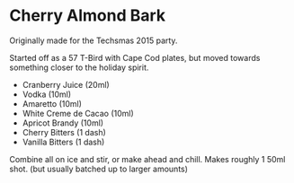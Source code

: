 Cherry Almond Bark
==================

Originally made for the Techsmas 2015 party.  

Started off as a 57 T-Bird with Cape Cod plates, but moved towards something closer to the holiday spirit.

- Cranberry Juice (20ml)
- Vodka (10ml)
- Amaretto (10ml)
- White Creme de Cacao (10ml)
- Apricot Brandy (10ml)
- Cherry Bitters (1 dash)
- Vanilla Bitters (1 dash)

Combine all on ice and stir, or make ahead and chill.  Makes roughly 1 50ml shot.  (but usually batched up to larger amounts)
